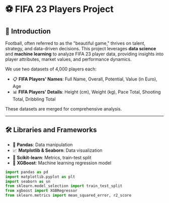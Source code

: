 # ⚽ FIFA 23 Players Project

## 📝 Introduction
Football, often referred to as the "beautiful game," thrives on talent, strategy, and data-driven decisions. This project leverages **data science** and **machine learning** to analyze FIFA 23 player data, providing insights into player attributes, market values, and performance dynamics.

We use two datasets of 4,000 players each:
- 📋 **FIFA Players' Names**: Full Name, Overall, Potential, Value (in Euro), Age
- 📊 **FIFA Players' Details**: Height (cm), Weight (kg), Pace Total, Shooting Total, Dribbling Total

These datasets are merged for comprehensive analysis.

---

## 🛠 Libraries and Frameworks
- 🐼 **Pandas**: Data manipulation
- 📈 **Matplotlib & Seaborn**: Data visualization
- 🧠 **Scikit-learn**: Metrics, train-test split
- 🚀 **XGBoost**: Machine learning regression model

```python
import pandas as pd
import matplotlib.pyplot as plt
import seaborn as sn
from sklearn.model_selection import train_test_split
from xgboost import XGBRegressor
from sklearn.metrics import mean_squared_error, r2_score
